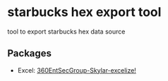 # starbucks hex export tool
tool to export starbucks hex data source



## Packages

* Excel: [360EntSecGroup-Skylar-excelize!](https://github.com/360EntSecGroup-Skylar/excelize)

